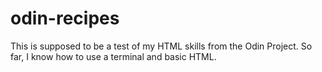 # odin-recipes
This is supposed to be a test of my HTML skills from the Odin Project.
So far, I know how to use a terminal and basic HTML.